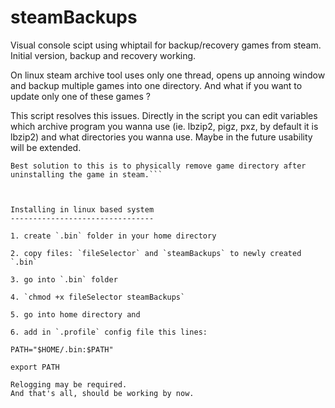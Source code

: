 # steamBackups

Visual console scipt using whiptail for backup/recovery games from steam. 
Initial version, backup and recovery working.

On linux steam archive tool uses only one thread, opens up annoing window and backup multiple games into one directory.
And what if you want to update only one of these games ?

This script resolves this issues.
Directly in the script you can edit variables which archive program you wanna use (ie. lbzip2, pigz, pxz, by default it is lbzip2) and what directories you wanna use. Maybe in the future usability will be extended.

```Script don't recognize if there's a directory with uninstalled game, so be carefull, and always check if game is running from steam, if it does't, delete directory before making any backups, for your own safety.
Best solution to this is to physically remove game directory after uninstalling the game in steam.```



Installing in linux based system
--------------------------------

1. create `.bin` folder in your home directory

2. copy files: `fileSelector` and `steamBackups` to newly created `.bin`

3. go into `.bin` folder

4. `chmod +x fileSelector steamBackups`

5. go into home directory and

6. add in `.profile` config file this lines:
```
    PATH="$HOME/.bin:$PATH"

    export PATH
```
Relogging may be required.
And that's all, should be working by now.
